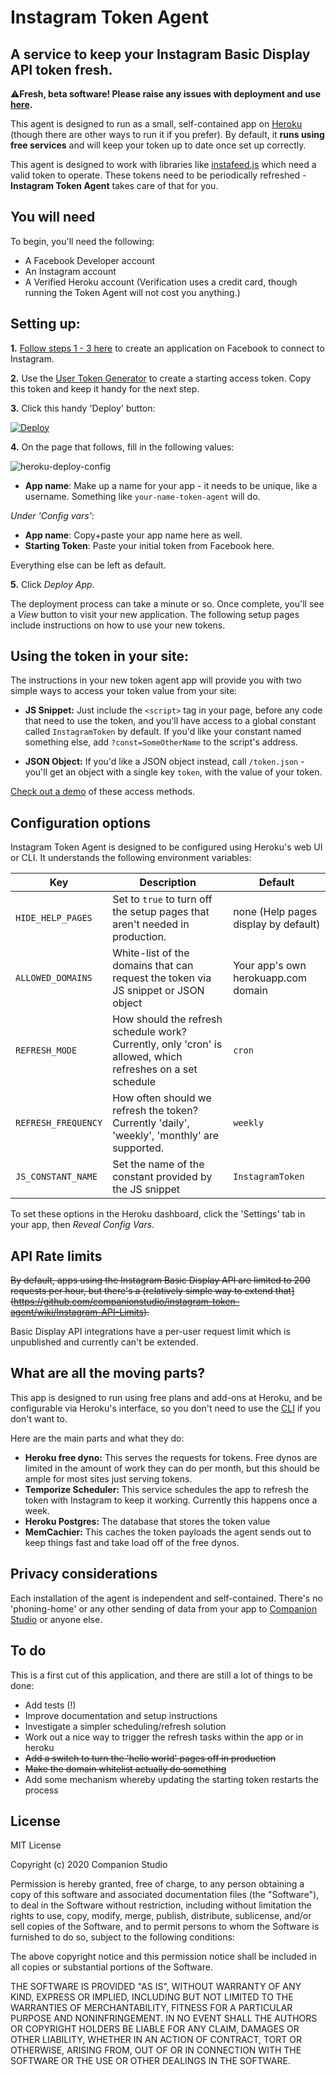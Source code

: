 # Instagram Token Agent

## A service to keep your Instagram Basic Display API token fresh.

⚠️**Fresh, beta software! Please raise any issues with deployment and use [here](https://github.com/companionstudio/instagram-token-agent/issues).**

This agent is designed to run as a small, self-contained app on [Heroku](https://heroku.com) (though there are other ways to run it if you prefer). By default, it **runs using free services** and will keep your token up to date once set up correctly.

This agent is designed to work with libraries like [instafeed.js](https://github.com/stevenschobert/instafeed.js) which need a valid token to operate. These tokens need to be periodically refreshed - **Instagram Token Agent** takes care of that for you.

## You will need

To begin, you'll need the following:

 - A Facebook Developer account
 - An Instagram account
 - A Verified Heroku account (Verification uses a credit card, though running the Token Agent will not cost you anything.)

## Setting up:

**1.** [Follow steps 1 - 3 here](https://developers.facebook.com/docs/instagram-basic-display-api/getting-started) to create an application on Facebook to connect to Instagram.

**2.** Use the [User Token Generator](https://developers.facebook.com/docs/instagram-basic-display-api/overview#user-token-generator) to create a starting access token. Copy this token and keep it handy for the next step.

**3.** Click this handy 'Deploy' button:

[![Deploy](https://www.herokucdn.com/deploy/button.svg)](https://heroku.com/deploy?template=https://github.com/companionstudio/instagram-token-agent)

**4.** On the page that follows, fill in the following values:

![heroku-deploy-config](https://user-images.githubusercontent.com/53896/77387614-cc3d7080-6ddd-11ea-800a-30ec986eedd9.png)

 - **App name**: Make up a name for your app - it needs to be unique, like a username. Something like `your-name-token-agent` will do.

_Under 'Config vars'_:

- **App name**: Copy+paste your app name here as well.
- **Starting Token**: Paste your initial token from Facebook here.

Everything else can be left as default.

**5.** Click _Deploy App_.

The deployment process can take a minute or so. Once complete, you'll see a _View_ button to visit your new application. The following setup pages include instructions on how to use your new tokens.

## Using the token in your site:

The instructions in your new token agent app will provide you with two simple ways to access your token value from your site:

* **JS Snippet:** Just include the `<script>` tag in your page, before any code that need to use the token, and you'll have access to a global constant called `InstagramToken` by default. If you'd like your constant named something else, add `?const=SomeOtherName` to the script's address.

* **JSON Object:** If you'd like a JSON object instead, call `/token.json` - you'll get an object with a single key `token`, with the value of your token.

[Check out a demo](https://codepen.io/companionstudio/pen/xxGyVKN) of these access methods.

## Configuration options

Instagram Token Agent is designed to be configured using Heroku's web UI or CLI. It understands the following environment variables:

| Key  | Description  | Default  |
|---|---|---|
| `HIDE_HELP_PAGES` | Set to `true` to turn off the setup pages that aren't needed in production.  | none (Help pages display by default) |
| `ALLOWED_DOMAINS`  | White-list of the domains that can request the token via JS snippet or JSON object | Your app's own herokuapp.com domain  |
| `REFRESH_MODE`  | How should the refresh schedule work? Currently, only 'cron' is allowed, which refreshes on a set schedule | `cron`  |
| `REFRESH_FREQUENCY`  | How often should we refresh the token? Currently 'daily', 'weekly', 'monthly' are supported.  | `weekly`  |
| `JS_CONSTANT_NAME` | Set the name of the constant provided by the JS snippet  | `InstagramToken` |

To set these options in the Heroku dashboard, click the 'Settings' tab in your app, then _Reveal Config Vars_.  

## API Rate limits

~~By default, apps using the Instagram Basic Display API are limited to 200 requests per hour, but there's a (relatively simple way to extend that](https://github.com/companionstudio/instagram-token-agent/wiki/Instagram-API-Limits).~~

Basic Display API integrations have a per-user request limit which is unpublished and currently can't be extended.

## What are all the moving parts?

This app is designed to run using free plans and add-ons at Heroku, and be configurable via Heroku's interface, so you don't need to use the [CLI](https://devcenter.heroku.com/articles/heroku-cli) if you don't want to.

Here are the main parts and what they do:

 - **Heroku free dyno:** This serves the requests for tokens. Free dynos are limited in the amount of work they can do per month, but this should be ample for most sites just serving tokens.
 - **Temporize Scheduler:** This service schedules the app to refresh the token with Instagram to keep it working. Currently this happens once a week.
 - **Heroku Postgres:** The database that stores the token value
 - **MemCachier:** This caches the token payloads the agent sends out to keep things fast and take load off of the free dynos.

## Privacy considerations

Each installation of the agent is independent and self-contained. There's no 'phoning-home' or any other sending of data from your app to [Companion Studio]() or anyone else.

## To do

This is a first cut of this application, and there are still a lot of things to be done:

 - Add tests (!)
 - Improve documentation and setup instructions
 - Investigate a simpler scheduling/refresh solution
 - Work out a nice way to trigger the refresh tasks within the app or in heroku
 - ~~Add a switch to turn the 'hello world' pages off in production~~
 - ~~Make the domain whitelist actually do something~~
 - Add some mechanism whereby updating the starting token restarts the process


## License

MIT License

Copyright (c) 2020 Companion Studio

Permission is hereby granted, free of charge, to any person obtaining a copy
of this software and associated documentation files (the "Software"), to deal
in the Software without restriction, including without limitation the rights
to use, copy, modify, merge, publish, distribute, sublicense, and/or sell
copies of the Software, and to permit persons to whom the Software is
furnished to do so, subject to the following conditions:

The above copyright notice and this permission notice shall be included in all
copies or substantial portions of the Software.

THE SOFTWARE IS PROVIDED "AS IS", WITHOUT WARRANTY OF ANY KIND, EXPRESS OR
IMPLIED, INCLUDING BUT NOT LIMITED TO THE WARRANTIES OF MERCHANTABILITY,
FITNESS FOR A PARTICULAR PURPOSE AND NONINFRINGEMENT. IN NO EVENT SHALL THE
AUTHORS OR COPYRIGHT HOLDERS BE LIABLE FOR ANY CLAIM, DAMAGES OR OTHER
LIABILITY, WHETHER IN AN ACTION OF CONTRACT, TORT OR OTHERWISE, ARISING FROM,
OUT OF OR IN CONNECTION WITH THE SOFTWARE OR THE USE OR OTHER DEALINGS IN THE
SOFTWARE.
